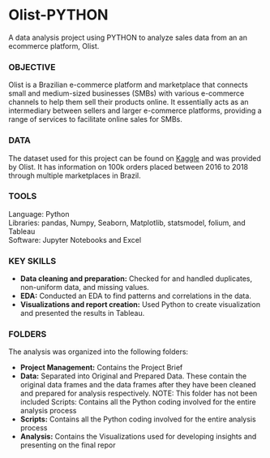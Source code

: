 # Olist-PYTHON
A data analysis project using PYTHON to analyze sales data from an an ecommerce platform, Olist.

### OBJECTIVE
Olist is a Brazilian e-commerce platform and marketplace that connects small and medium-sized businesses (SMBs) with various e-commerce channels to help them sell their products online. It essentially acts as an intermediary between sellers and larger e-commerce platforms, providing a range of services to facilitate online sales for SMBs. 

### DATA
The dataset used for this project can be found on [Kaggle]([url](https://www.kaggle.com/datasets/olistbr/brazilian-ecommerce)) and was provided by Olist. It has information on 100k orders placed between 2016 to 2018 through multiple marketplaces in Brazil. 

### TOOLS
Language: Python <br />
Libraries: pandas, Numpy, Seaborn, Matplotlib, statsmodel, folium, and Tableau<br />
Software: Jupyter Notebooks and Excel<br />

### KEY SKILLS

- **Data cleaning and preparation:** Checked for and handled duplicates, non-uniform data, and missing values.
- **EDA:**  Conducted an EDA to find patterns and correlations in the data.
- **Visualizations and report creation:** Used Python to create visualization and presented the results in Tableau.

### FOLDERS
The analysis was organized into the following folders:
- **Project Management:** Contains the Project Brief
- **Data:** Separated into Original and Prepared Data. These contain the original data frames and the data frames after they have been cleaned and prepared for analysis respectively. NOTE: This folder has not been included
Scripts: Contains all the Python coding involved for the entire analysis process
- **Scripts:** Contains all the Python coding involved for the entire analysis process
- **Analysis:** Contains the Visualizations used for developing insights and presenting on the final repor
